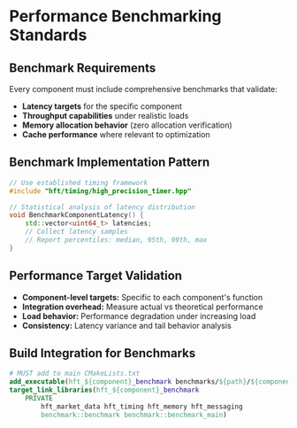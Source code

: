 # Performance Benchmarking Standards

## Benchmark Requirements
Every component must include comprehensive benchmarks that validate:
- **Latency targets** for the specific component
- **Throughput capabilities** under realistic loads
- **Memory allocation behavior** (zero allocation verification)
- **Cache performance** where relevant to optimization

## Benchmark Implementation Pattern
```cpp
// Use established timing framework
#include "hft/timing/high_precision_timer.hpp"

// Statistical analysis of latency distribution
void BenchmarkComponentLatency() {
    std::vector<uint64_t> latencies;
    // Collect latency samples
    // Report percentiles: median, 95th, 99th, max
}
```

## Performance Target Validation
- **Component-level targets:** Specific to each component's function
- **Integration overhead:** Measure actual vs theoretical performance
- **Load behavior:** Performance degradation under increasing load
- **Consistency:** Latency variance and tail behavior analysis

## Build Integration for Benchmarks
```cmake
# MUST add to main CMakeLists.txt
add_executable(hft_${component}_benchmark benchmarks/${path}/${component}_benchmark.cpp)
target_link_libraries(hft_${component}_benchmark 
    PRIVATE 
        hft_market_data hft_timing hft_memory hft_messaging
        benchmark::benchmark benchmark::benchmark_main)
```
